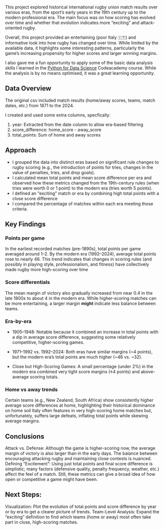 This project explored historical international rugby union match results over various eras, from the sport’s early years in the 19th century up to the modern professional era. The main focus was on how scoring has evolved over time and whether that evolution indicates more “exciting” and attack-oriented rugby.

Overall, this project provided an entertaining (poor Italy 🇮🇹) and informative look into how rugby has changed over time. While limited by the available data, it highlights some interesting patterns, particularly the game’s increasing propensity for higher scores and larger winning margins.

I also gave me a fun opportunity to apply some of the basic data analysis skills I learned in the [Python for Data Science](https://www.codecademy.com/learn/getting-started-with-python-for-data-science) Codeacademy course. While the analysis is by no means optimised, it was a great learning opportunity.

## Data Overview
The original csv included match results (home/away scores, teams, match dates, etc.) from 1871 to the 2024.

I created and used some extra columns, specfically:
1. year: Extracted from the date column to allow era-based filtering
2. score_difference: home_score - away_score
3. total_points: Sum of home and away scores

## Approach
 - I grouped the data into distinct eras based on significant rule changes to rugby scoring (e.g., the introduction of points for tries, changes in the value of penalties, tries, and drop goals).
 - I calculated mean total points and mean score difference per era and observed how these metrics changed from the 19th-century rules (when tries were worth 0 or 1 point) to the modern era (tries worth 5 points).
 - I defined an “exciting” match or era by combining high total points with a close score difference
 - I compared the percentage of matches within each era meeting those criteria.

## Key Findings 
### Points per game
In the earliest recorded matches (pre-1890s), total points per game averaged around 1–2. By the modern era (1992–2024), average total points rose to nearly 46. This trend indicates that changes in scoring rules (and possibly in playing style, professionalism, and fitness) have collectively made rugby more high-scoring over time

### Score differentials 
The mean margin of victory also gradually increased from near 0.4 in the late 1800s to about 4 in the modern era.
While higher-scoring matches can be more entertaining, a larger margin **might** indicate less balance between teams.

### Era-by-era
 - 1905–1948: Notable because it combined an increase in total points with a dip in average score difference, suggesting some relatively competitive, higher-scoring games.

 - 1971–1992 vs. 1992–2024: Both eras have similar margins (~4 points), but the modern era’s total points are much higher (~46 vs. ~32).
 
 - Close but High-Scoring Games: A small percentage (under 2%) in the modern era combined very tight score margins (±4 points) and above-average scoring totals.

### Home vs away trends
Certain teams (e.g., New Zealand, South Africa) show consistently higher average score differences at home, highlighting their historical dominance on home soil
Italy often features in very high-scoring home matches but, unfortunately, suffers large defeats, inflating total points while skewing average margins.

## Conclusions
Attack vs. Defense: Although the game is higher-scoring now, the average margin of victory is also larger than in the early days. The balance between encouraging attacking rugby and maintaining close contests is nuanced.
Defining “Excitement”: Using just total points and final score difference is simplistic; many factors (defensive quality, penalty frequency, weather, etc.) affect the feel of a match. Still, these metrics can give a broad idea of how open or competitive a game might have been.

## Next Steps:
Visualization: Plot the evolution of total points and score difference by year or by era to get a clearer picture of trends.
Team-Level Analysis: Expand the “exciting” definition to find which teams (home or away) most often take part in close, high-scoring matches.